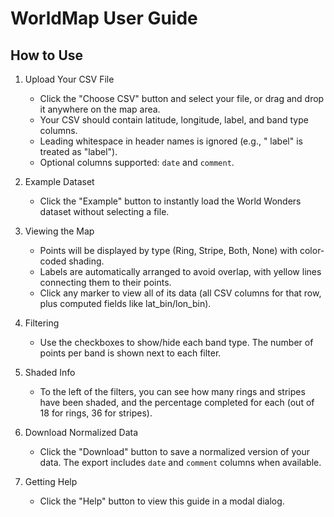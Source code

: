 # WorldMap User Guide

## How to Use

1. Upload Your CSV File
   - Click the "Choose CSV" button and select your file, or drag and drop it anywhere on the map area.
   - Your CSV should contain latitude, longitude, label, and band type columns.
   - Leading whitespace in header names is ignored (e.g., "  label" is treated as "label").
   - Optional columns supported: `date` and `comment`.

2. Example Dataset
   - Click the "Example" button to instantly load the World Wonders dataset without selecting a file.

3. Viewing the Map
   - Points will be displayed by type (Ring, Stripe, Both, None) with color-coded shading.
   - Labels are automatically arranged to avoid overlap, with yellow lines connecting them to their points.
   - Click any marker to view all of its data (all CSV columns for that row, plus computed fields like lat_bin/lon_bin).

4. Filtering
   - Use the checkboxes to show/hide each band type. The number of points per band is shown next to each filter.

5. Shaded Info
   - To the left of the filters, you can see how many rings and stripes have been shaded, and the percentage completed for each (out of 18 for rings, 36 for stripes).

6. Download Normalized Data
   - Click the "Download" button to save a normalized version of your data. The export includes `date` and `comment` columns when available.

7. Getting Help
   - Click the "Help" button to view this guide in a modal dialog.
